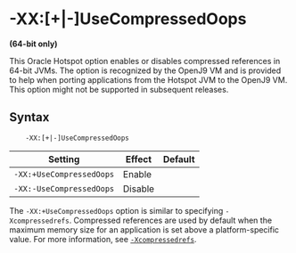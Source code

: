<!--
* Copyright (c) 2017, 2019 IBM Corp. and others
*
* This program and the accompanying materials are made
* available under the terms of the Eclipse Public License 2.0
* which accompanies this distribution and is available at
* https://www.eclipse.org/legal/epl-2.0/ or the Apache
* License, Version 2.0 which accompanies this distribution and
* is available at https://www.apache.org/licenses/LICENSE-2.0.
*
* This Source Code may also be made available under the
* following Secondary Licenses when the conditions for such
* availability set forth in the Eclipse Public License, v. 2.0
* are satisfied: GNU General Public License, version 2 with
* the GNU Classpath Exception [1] and GNU General Public
* License, version 2 with the OpenJDK Assembly Exception [2].
*
* [1] https://www.gnu.org/software/classpath/license.html
* [2] http://openjdk.java.net/legal/assembly-exception.html
*
* SPDX-License-Identifier: EPL-2.0 OR Apache-2.0 OR GPL-2.0 WITH
* Classpath-exception-2.0 OR LicenseRef-GPL-2.0 WITH Assembly-exception
-->

# -XX:\[+|-\]UseCompressedOops

**(64-bit only)**

This Oracle Hotspot option enables or disables compressed references in 64-bit JVMs. The option is recognized by the OpenJ9 VM and is provided to help when porting applications from the Hotspot JVM to the OpenJ9 VM. This option might not be supported in subsequent releases.

## Syntax

        -XX:[+|-]UseCompressedOops

| Setting                  | Effect | Default                                                          |
|--------------------------|--------|------------------------------------------------------------------|
|`-XX:+UseCompressedOops`  | Enable |                                                                  |
|`-XX:-UseCompressedOops`  | Disable|                                                                  |

The `-XX:+UseCompressedOops` option is similar to specifying `-Xcompressedrefs`. Compressed references are used by default when the maximum memory size for an application is set above a platform-specific value. For more information, see [`-Xcompressedrefs`](xcompressedrefs.md).  



<!-- ==== END OF TOPIC ==== xxusecompressedoops.md ==== -->

